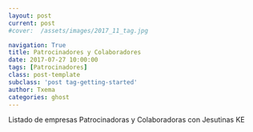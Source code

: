 ```yaml
---
layout: post
current: post
#cover:  /assets/images/2017_11_tag.jpg

navigation: True
title: Patrocinadores y Colaboradores
date: 2017-07-27 10:00:00
tags: [Patrocinadores]
class: post-template
subclass: 'post tag-getting-started'
author: Txema
categories: ghost
---
```


Listado de empresas Patrocinadoras y Colaboradoras con Jesutinas KE




